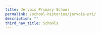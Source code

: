 ```yaml
---
title: Jervois Primary School
permalink: /school-histories/jervois-pri/
description: ""
third_nav_title: Schools
---
```


